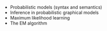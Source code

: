 - Probabilistic models (syntax and semantics)
- Inference in probabilistic graphical models
- Maximum likelihood learning
- The EM algorithm 